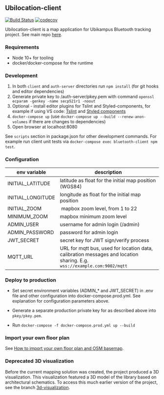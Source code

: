 ## Ubilocation-client

[![Build Status](https://travis-ci.org/ubikampus/ubilocation.svg?branch=master)](https://travis-ci.org/ubikampus/ubilocation)
[![codecov](https://codecov.io/gh/ubikampus/ubilocation-client/branch/master/graph/badge.svg)](https://codecov.io/gh/ubikampus/ubilocation-client)

Ubilocation-client is a map application for Ubikampus Bluetooth tracking project. See
main repo [here](https://github.com/ubikampus/Bluetooth-location-server).

### Requirements

* Node 10+ for tooling
* docker/docker-compose for the runtime

### Development

1. In both `client` and `auth-server` directories run `npm install` (for git hooks and editor dependencies)
1. Generate private key to /auth-server/pkey.pem with command `openssl ecparam
   -genkey -name secp521r1 -noout`
1. Optional - install editor plugins for Tslint and Styled-components, for
   example if using VS code:
   [Tslint](https://marketplace.visualstudio.com/items?itemName=ms-vscode.vscode-typescript-tslint-plugin)
   and [Styled
   components](https://marketplace.visualstudio.com/items?itemName=jpoissonnier.vscode-styled-components)
1. `docker-compose up` (use `docker-compose up --build --renew-anon-volumes` if
   there are changes to dependencies)
1. Open browser at localhost:8080

See `scripts` section in package.json for other development commands. For
example run client unit tests via `docker-compose exec bluetooth-client npm
test`.

### Configuration

 | env variable | description
----|----
INITIAL_LATITUDE | latitude as float for the initial map position (WGS84)
INITIAL_LONGITUDE | longitude as float for the initial map position
INITIAL_ZOOM | mapbox zoom level, from 1 to 22
MINIMUM_ZOOM | mapbox minimum zoom level
ADMIN_USER | username for admin login (/admin)
ADMIN_PASSWORD | password for admin login
JWT_SECRET | secret key for JWT sign/verify process
MQTT_URL | URL for mqtt bus, used for location data, calibration messages and location sharing. E.g. `wss://example.com:9002/mqtt`


### Deploy to production

* Set secret environment variables (ADMIN_* and JWT_SECRET) in .env file and
  other configuration into docker-compose.prod.yml. See explanation for
  configuration parameters above.

* Generate a separate production private key for as described above into
  `pkey/pkey.pem`.

* Run `docker-compose -f docker-compose.prod.yml up --build`

### Import your own floor plan

See [How to import your own floor plan and OSM basemap](doc/import-floorplan.md).

### Deprecated 3D visualization

Before the current mapping solution was created, the project produced a 3D visualization. This visualization featured a 3D model of the library based on architectural schematics. To access this much earlier version of the project, see the branch [3d-visualization](https://github.com/ubikampus/ubilocation-client/tree/3d-visualization).
